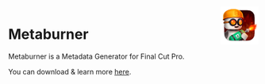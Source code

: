<img src="https://github.com/latenitefilms/Metaburner/raw/main/docs/static/logo.png" align="right" width="15%" height="15%" />

# Metaburner

Metaburner is a Metadata Generator for Final Cut Pro.

You can download & learn more [here](https://metaburner.pro).
